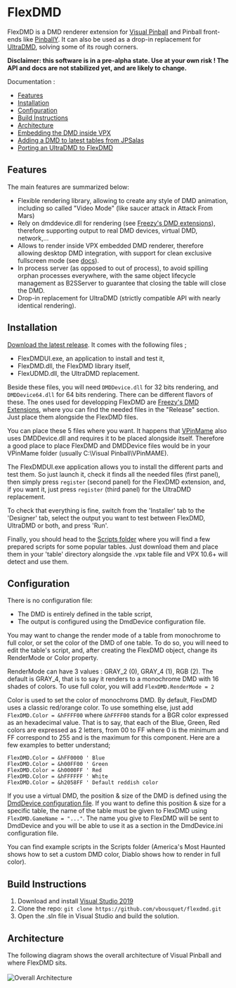 # FlexDMD
FlexDMD is a DMD renderer extension for [Visual Pinball](https://sourceforge.net/projects/vpinball) and Pinball front-ends like [PinballY](https://github.com/mjrgh/PinballY). It can also be used as a drop-in replacement for [UltraDMD](https://ultradmd.wordpress.com/), solving some of its rough corners.

<b>Disclaimer: this software is in a pre-alpha state. Use at your own risk !
  The API and docs are not stabilized yet, and are likely to change.</b>

Documentation :
* [Features](#features)
* [Installation](#installation)
* [Configuration](#configuration)
* [Build Instructions](#build-instructions)
* [Architecture](#architecture)
* [Embedding the DMD inside VPX](./VPXDMD.md)
* [Adding a DMD to latest tables from JPSalas](./JPSalas.md)
* [Porting an UltraDMD to FlexDMD](./UltraDMD.md)

## Features
The main features are summarized below:
* Flexible rendering library, allowing to create any style of DMD animation, including so called "Video Mode" (like saucer attack in Attack From Mars)
* Rely on dmddevice.dll for rendering (see [Freezy's DMD extensions](https://github.com/freezy/dmd-extensions)), therefore supporting output to real DMD devices, virtual DMD, network,...
* Allows to render inside VPX embedded DMD renderer, therefore allowing desktop DMD integration, with support for clean exclusive fullscreen mode (see [docs](./VPXDMD.md)).
* In process server (as opposed to out of process), to avoid spilling orphan processes everywhere, with the same object lifecycle management as B2SServer to guarantee that closing the table will close the DMD.
* Drop-in replacement for UltraDMD (strictly compatible API with nearly identical rendering).

## Installation
[Download the latest release](https://github.com/vbousquet/flexdmd/releases). It comes with the following files ;
- FlexDMDUI.exe, an application to install and test it,
- FlexDMD.dll, the FlexDMD library itself,
- FlexUDMD.dll, the UltraDMD replacement.

Beside these files, you will need ```DMDDevice.dll``` for 32 bits rendering, and ```DMDDevice64.dll``` for 64 bits rendering. There can be different flavors of these. The ones used for developping FlexDMD are [Freezy's DMD Extensions](https://github.com/freezy/dmd-extensions), where you can find the needed files in the "Release" section. Just place them alongside the FlexDMD files.

You can place these 5 files where you want. It happens that [VPinMame](https://sourceforge.net/projects/pinmame/) also uses DMDDevice.dll and requires it to be placed alongside itself. Therefore a good place to place FlexDMD and DMDDevice files would be in your VPinMame folder (usually C:\Visual Pinball\VPinMAME).

The FlexDMDUI.exe application allows you to install the different parts and test them. So just launch it, check it finds all the needed files (first panel), then simply press ```register``` (second panel) for the FlexDMD extension, and, if you want it, just press ```register``` (third panel) for the UltraDMD replacement.

To check that everything is fine, switch from the 'Installer' tab to the 'Designer' tab, select the output you want to test between FlexDMD, UltraDMD or both, and press 'Run'.

Finally, you should head to the [Scripts folder](./Scripts/) where you will find a few prepared scripts for some popular tables. Just download them and place them in your 'table' directory alongside the .vpx table file and VPX 10.6+ will detect and use them.

## Configuration
There is no configuration file:
* The DMD is entirely defined in the table script,
* The output is configured using the DmdDevice configuration file.

You may want to change the render mode of a table from monochrome to full color, or set the color of the DMD of one table. To do so, you will need to edit the table's script, and, after creating the FlexDMD object, change its RenderMode or Color property.

RenderMode can have 3 values : GRAY_2 (0), GRAY_4 (1), RGB (2). The default is GRAY_4, that is to say it renders to a monochrome DMD with 16 shades of colors. To use full color, you will add `FlexDMD.RenderMode = 2`

Color is used to set the color of monochroms DMD. By default, FlexDMD uses a classic red/orange color. To use something else, just add `FlexDMD.Color = &hFFFF00` where `&hFFFF00` stands for a BGR color expressed as an hexadecimal value. That is to say, that each of the Blue, Green, Red colors are expressed as 2 letters, from 00 to FF where 0 is the minimum and FF correspond to 255 and is the maximum for this component. Here are a few examples to better understand;
```vbscript
FlexDMD.Color = &hFF0000 ' Blue
FlexDMD.Color = &h00FF00 ' Green
FlexDMD.Color = &h0000FF ' Red
FlexDMD.Color = &hFFFFFF ' White
FlexDMD.Color = &h2058FF ' Default reddish color
```

If you use a virtual DMD, the position & size of the DMD is defined using the [DmdDevice configuration file](https://github.com/freezy/dmd-extensions#configuration). If you want to define this position & size for a specific table, the name of the table must be given to FlexDMD using `FlexDMD.GameName = "..."`. The name you give to FlexDMD will be sent to DmdDevice and you will be able to use it as a section in the DmdDevice.ini configuration file.

You can find example scripts in the Scripts folder (America's Most Haunted shows how to set a custom DMD color, Diablo shows how to render in full color).

## Build Instructions
1. Download and install [Visual Studio 2019](https://visualstudio.microsoft.com/fr/downloads/)
2. Clone the repo: `git clone https://github.com/vbousquet/flexdmd.git`
3. Open the .sln file in Visual Studio and build the solution.

## Architecture
The following diagram shows the overall architecture of Visual Pinball and where FlexDMD sits.
<br></br>![Overall Architecture](./media/architecture.svg)

